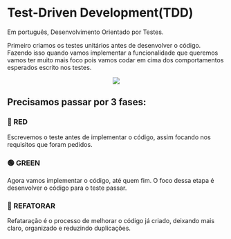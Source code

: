 # Test-Driven Development(TDD)
Em português, Desenvolvimento Orientado por Testes. 

Primeiro criamos os testes unitários antes de desenvolver o código. Fazendo isso quando vamos implementar a funcionalidade que queremos vamos ter muito mais foco pois vamos codar em cima dos comportamentos esperados escrito
nos testes.
<div align="center">
    <img src="https://github.com/merenfeldg/anotacoes-java-spring/assets/129122790/09a58ed2-7f63-4e50-9d8f-d4bac13e7d7e">
</div>

## Precisamos passar por 3 fases:

### 🔴 RED
Escrevemos o teste antes de implementar o código, assim focando nos requisitos que foram pedidos.

### 🟢 GREEN 
Agora vamos implementar o código, até quem fim. O foco dessa etapa é desenvolver o código para o teste passar.

### 🔵 REFATORAR 
Refataração é o processo de melhorar o código já criado, deixando mais claro, organizado e reduzindo duplicações.  
